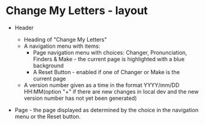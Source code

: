 # Change My Letters - layout

* Header
   * Heading of "Change My Letters"
   * A navigation menu with items:
      * Page navigation menu with choices: Changer, Pronunciation, Finders & Make - the current page is highlighted with a blue background
      * A Reset Button - enabled if one of Changer or Make is the current page
   * A version number given as a time in the format YYYY/mm/DD HH:MM(option "+" if there are new changes
     in local dev and the new version number has not yet been generated)
     
* Page - the page displayed as determined by the choice in the navigation menu or the Reset button.

